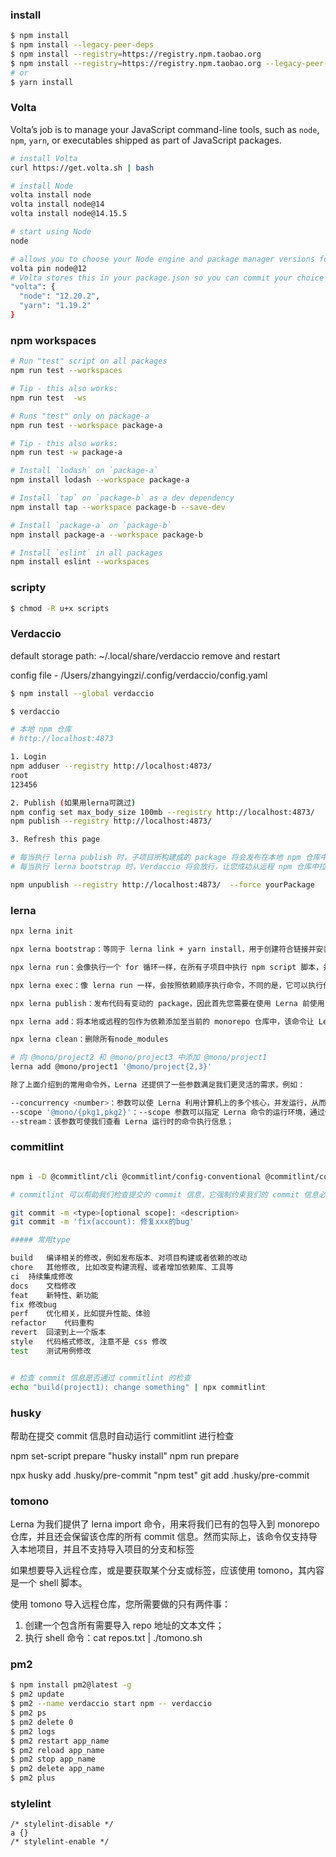 ### install

```bash
$ npm install
$ npm install --legacy-peer-deps
$ npm install --registry=https://registry.npm.taobao.org
$ npm install --registry=https://registry.npm.taobao.org --legacy-peer-deps
# or
$ yarn install
```

### Volta

Volta’s job is to manage your JavaScript command-line tools, such as `node`, `npm`, `yarn`, or executables shipped as part of JavaScript packages.

```bash
# install Volta
curl https://get.volta.sh | bash

# install Node
volta install node
volta install node@14
volta install node@14.15.5

# start using Node
node

# allows you to choose your Node engine and package manager versions for a project:
volta pin node@12
# Volta stores this in your package.json so you can commit your choice of tools to version control:
"volta": {
  "node": "12.20.2",
  "yarn": "1.19.2"
}

```

### npm workspaces

```bash
# Run "test" script on all packages
npm run test --workspaces

# Tip - this also works:
npm run test  -ws

# Runs "test" only on package-a
npm run test --workspace package-a

# Tip - this also works:
npm run test -w package-a

# Install `lodash` on `package-a`
npm install lodash --workspace package-a

# Install `tap` on `package-b` as a dev dependency
npm install tap --workspace package-b --save-dev

# Install `package-a` on `package-b`
npm install package-a --workspace package-b

# Install `eslint` in all packages
npm install eslint --workspaces
```

### scripty

```bash
$ chmod -R u+x scripts
```

### Verdaccio

default storage path: ~/.local/share/verdaccio
remove and restart

config file - /Users/zhangyingzi/.config/verdaccio/config.yaml

```bash
$ npm install --global verdaccio

$ verdaccio

# 本地 npm 仓库
# http://localhost:4873

1. Login
npm adduser --registry http://localhost:4873/
root
123456

2. Publish (如果用lerna可跳过)
npm config set max_body_size 100mb --registry http://localhost:4873/
npm publish --registry http://localhost:4873/

3. Refresh this page

# 每当执行 lerna publish 时，子项目所构建成的 package 将会发布在本地 npm 仓库中，
# 每当执行 lerna bootstrap 时，Verdaccio 将会放行，让您成功从远程 npm 仓库中拉取相应的代码。

npm unpublish --registry http://localhost:4873/  --force yourPackage

```

### lerna

```bash
npx lerna init

npx lerna bootstrap：等同于 lerna link + yarn install，用于创建符合链接并安装依赖包；

npx lerna run：会像执行一个 for 循环一样，在所有子项目中执行 npm script 脚本，并且，它会非常智能的识别依赖关系，并从根依赖开始执行命令；

npx lerna exec：像 lerna run 一样，会按照依赖顺序执行命令，不同的是，它可以执行任何命令，例如 shell 脚本；

npx lerna publish：发布代码有变动的 package，因此首先您需要在使用 Lerna 前使用 git commit 命令提交代码，好让 Lerna 有一个 baseline；

npx lerna add：将本地或远程的包作为依赖添加至当前的 monorepo 仓库中，该命令让 Lerna 可以识别并追踪包之间的依赖关系，因此非常重要；

npx lerna clean：删除所有node_modules

# 向 @mono/project2 和 @mono/project3 中添加 @mono/project1
lerna add @mono/project1 '@mono/project{2,3}'

除了上面介绍到的常用命令外，Lerna 还提供了一些参数满足我们更灵活的需求，例如：

--concurrency <number>：参数可以使 Lerna 利用计算机上的多个核心，并发运行，从而提升构建速度；
--scope '@mono/{pkg1,pkg2}'：--scope 参数可以指定 Lerna 命令的运行环境，通过使用该参数，Lerna 将不再是一把梭的在所有仓库中执行命令，而是可以精准地在我们所指定的仓库中执行命令，并且还支持示例中的模版语法；
--stream：该参数可使我们查看 Lerna 运行时的命令执行信息；


```

### commitlint

```bash

npm i -D @commitlint/cli @commitlint/config-conventional @commitlint/config-lerna-scopes commitlint husky lerna-changelog --registry=https://registry.npm.taobao.org

# commitlint 可以帮助我们检查提交的 commit 信息，它强制约束我们的 commit 信息必须在开头附加指定类型，用于标示本次提交的大致意图

git commit -m <type>[optional scope]: <description>
git commit -m 'fix(account): 修复xxx的bug'

##### 常用type

build	编译相关的修改，例如发布版本、对项目构建或者依赖的改动
chore	其他修改, 比如改变构建流程、或者增加依赖库、工具等
ci	持续集成修改
docs	文档修改
feat	新特性、新功能
fix	修改bug
perf	优化相关，比如提升性能、体验
refactor	代码重构
revert	回滚到上一个版本
style	代码格式修改, 注意不是 css 修改
test	测试用例修改


# 检查 commit 信息是否通过 commitlint 的检查
echo "build(project1): change something" | npx commitlint

```

### husky

帮助在提交 commit 信息时自动运行 commitlint 进行检查

npm set-script prepare "husky install"
npm run prepare

npx husky add .husky/pre-commit "npm test"
git add .husky/pre-commit

### tomono

Lerna 为我们提供了 lerna import 命令，用来将我们已有的包导入到 monorepo 仓库，并且还会保留该仓库的所有 commit 信息。然而实际上，该命令仅支持导入本地项目，并且不支持导入项目的分支和标签

如果想要导入远程仓库，或是要获取某个分支或标签，应该使用 tomono，其内容是一个 shell 脚本。

使用 tomono 导入远程仓库，您所需要做的只有两件事：

1. 创建一个包含所有需要导入 repo 地址的文本文件；
2. 执行 shell 命令：cat repos.txt | ./tomono.sh

### pm2

```bash
$ npm install pm2@latest -g
$ pm2 update
$ pm2 --name verdaccio start npm -- verdaccio
$ pm2 ps
$ pm2 delete 0
$ pm2 logs
$ pm2 restart app_name
$ pm2 reload app_name
$ pm2 stop app_name
$ pm2 delete app_name
$ pm2 plus
```

### stylelint

```
/* stylelint-disable */
a {}
/* stylelint-enable */
```
